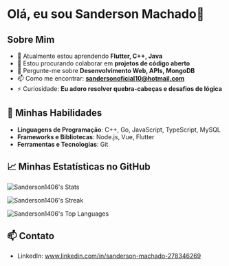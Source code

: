 # Olá, eu sou Sanderson Machado👋

## Sobre Mim
- 🌱 Atualmente estou aprendendo **Flutter, C++, Java**
- 👯 Estou procurando colaborar em **projetos de código aberto**
- 💬 Pergunte-me sobre **Desenvolvimento Web, APIs, MongoDB**
- 📫 Como me encontrar: **sandersonoficial10@hotmail.com**
- ⚡ Curiosidade: **Eu adoro resolver quebra-cabeças e desafios de lógica**

## 🚀 Minhas Habilidades
- **Linguagens de Programação**: C++, Go, JavaScript, TypeScript, MySQL
- **Frameworks e Bibliotecas**: Node.js, Vue, Flutter
- **Ferramentas e Tecnologias**: Git

## 📈 Minhas Estatísticas no GitHub

![Sanderson1406's Stats](https://github-readme-stats.vercel.app/api?username=Sanderson1406&theme=merko&show_icons=true&hide_border=true&count_private=true)

![Sanderson1406's Streak](https://github-readme-streak-stats.herokuapp.com/?user=Sanderson1406&theme=merko&hide_border=true)

![Sanderson1406's Top Languages](https://github-readme-stats.vercel.app/api/top-langs/?username=Sanderson1406&theme=merko&show_icons=true&hide_border=true&layout=compact)

## 📫 Contato
- LinkedIn: www.linkedin.com/in/sanderson-machado-278346269
